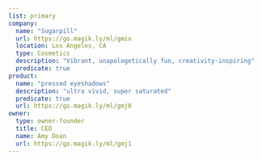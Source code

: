 ```yaml
---
list: primary
company:
  name: "Sugarpill"
  url: https://go.magik.ly/ml/gmix
  location: Los Angeles, CA
  type: Cosmetics
  description: "Vibrant, unapologetically fun, creativity-inspiring"
  predicate: true
product:
  name: "pressed eyeshadows"
  description: "ultra vivid, super saturated"
  predicate: true
  url: https://go.magik.ly/ml/gmj0
owner:
  type: owner-founder
  title: CEO
  name: Amy Doan
  url: https://go.magik.ly/ml/gmj1
---
```

